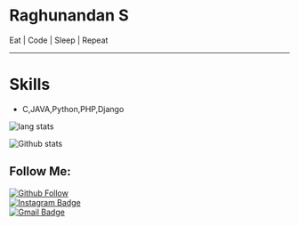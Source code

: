 
# Raghunandan S
Eat | Code | Sleep | Repeat

<hr>

# Skills
- C,JAVA,Python,PHP,Django

![lang stats](https://github-readme-stats.vercel.app/api/top-langs/?username=Raghunandan23&layout=compact&theme=tokyonigh)

![Github stats](https://github-readme-stats.vercel.app/api?username=Raghunandan23&theme=merko&show_icons=true)

## Follow Me:

[![Github Follow](https://img.shields.io/github/followers/Raghunandan23?style=social)](https://github.com/Raghunandan23/) <br>
[![Instagram Badge](https://img.shields.io/badge/-Instagram-C13584?style=plastic&labelColor=C13584&logo=instagram&logoColor=white&link=https://www.instagram.com/___raghu_rockerzz___/)](https://www.instagram.com/___raghu_rockerzz___/) <br>
[![Gmail Badge](https://img.shields.io/badge/-Gmail-000000?style=plastic&labelColor=000000&logo=gmail&logoColor=D44638&link=mailto:raghunandanraghu72@gmail.com)](mailto:raghunandanraghu72@gmail.com)
